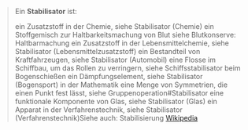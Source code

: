 > Ein **Stabilisator** ist:
>
> ein Zusatzstoff in der Chemie, siehe Stabilisator (Chemie)
> ein Stoffgemisch zur Haltbarkeitsmachung von Blut siehe Blutkonserve: Haltbarmachung
> ein Zusatzstoff in der Lebensmittelchemie, siehe Stabilisator (Lebensmittelzusatzstoff)
> ein Bestandteil von Kraftfahrzeugen, siehe Stabilisator (Automobil)
> eine Flosse im Schiffbau, um das Rollen zu verringern, siehe Schiffsstabilisator
> beim Bogenschießen ein Dämpfungselement, siehe Stabilisator (Bogensport)
> in der Mathematik eine Menge von Symmetrien, die einen Punkt fest lässt, siehe Gruppenoperation#Stabilisator
> eine funktionale Komponente von Glas, siehe Stabilisator (Glas)
> ein Apparat in der Verfahrenstechnik, siehe Stabilisator (Verfahrenstechnik)Siehe auch:
> Stabilisierung
> [Wikipedia](https://de.wikipedia.org/wiki/Stabilisator)